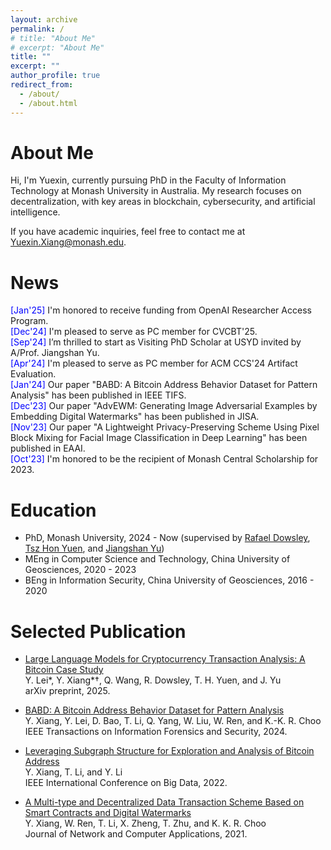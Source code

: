 ```yaml
---
layout: archive
permalink: /
# title: "About Me"
# excerpt: "About Me"
title: ""
excerpt: ""
author_profile: true
redirect_from: 
  - /about/
  - /about.html
---
```


About Me
======
Hi, I'm Yuexin, currently pursuing PhD in the Faculty of Information Technology at Monash University in Australia. My research focuses on decentralization, with key areas in blockchain, cybersecurity, and artificial intelligence.

If you have academic inquiries, feel free to contact me at <a style="text-decoration: none">Yuexin.Xiang@monash.edu</a>.

News
======
<ul class="list__news" style="list-style: none; padding-left: 0;">
  <li><span style="color: blue;">[Jan'25]</span> I'm honored to receive funding from OpenAI Researcher Access Program. </li>
  <li><span style="color: blue;">[Dec'24]</span> I'm pleased to serve as PC member for CVCBT'25.</li>
  <li><span style="color: blue;">[Sep'24]</span> I’m thrilled to start as Visiting PhD Scholar at USYD invited by A/Prof. Jiangshan Yu.</li>
  <li><span style="color: blue;">[Apr'24]</span> I'm pleased to serve as PC member for ACM CCS'24 Artifact Evaluation.</li>
  <li><span style="color: blue;">[Jan'24]</span> Our paper "BABD: A Bitcoin Address Behavior Dataset for Pattern Analysis" has been published in IEEE TIFS.</li>
  <li><span style="color: blue;">[Dec'23]</span> Our paper "AdvEWM: Generating Image Adversarial Examples by Embedding Digital Watermarks" has been published in JISA.</li>
  <li><span style="color: blue;">[Nov'23]</span> Our paper "A Lightweight Privacy-Preserving Scheme Using Pixel Block Mixing for Facial Image Classification in Deep Learning" has been published in EAAI.</li>
  <li><span style="color: blue;">[Oct'23]</span> I'm honored to be the recipient of Monash Central Scholarship for 2023.</li>
</ul>

Education
======
* PhD, Monash University, 2024 - Now (supervised by [Rafael Dowsley](https://dowsley.net), [Tsz Hon Yuen](https://thyuen.github.io), and [Jiangshan Yu](https://jiangshanyu.github.io/))
* MEng in Computer Science and Technology, China University of Geosciences, 2020 - 2023
* BEng in Information Security, China University of Geosciences, 2016 - 2020
 
Selected Publication
======
* [Large Language Models for Cryptocurrency Transaction Analysis: A Bitcoin Case Study](https://arxiv.org/abs/2501.18158)<br />
  Y. Lei\*, Y. Xiang\*†, Q. Wang, R. Dowsley, T. H. Yuen, and J. Yu<br />
  arXiv preprint, 2025.<br />
  
* [BABD: A Bitcoin Address Behavior Dataset for Pattern Analysis](https://doi.org/10.1109/TIFS.2023.3347894)<br />
  Y. Xiang, Y. Lei, D. Bao, T. Li, Q. Yang, W. Liu, W. Ren, and K.-K. R. Choo<br />
  IEEE Transactions on Information Forensics and Security, 2024.<br />
  
* [Leveraging Subgraph Structure for Exploration and Analysis of Bitcoin Address](https://doi.org/10.1109/BigData55660.2022.10020980)<br />
  Y. Xiang, T. Li, and Y. Li<br />
  IEEE International Conference on Big Data, 2022.<br />

* [A Multi-type and Decentralized Data Transaction Scheme Based on Smart Contracts and Digital Watermarks](https://doi.org/10.1016/j.jnca.2020.102953)<br />
  Y. Xiang, W. Ren, T. Li, X. Zheng, T. Zhu, and K. K. R. Choo<br />
  Journal of Network and Computer Applications, 2021.<br />



